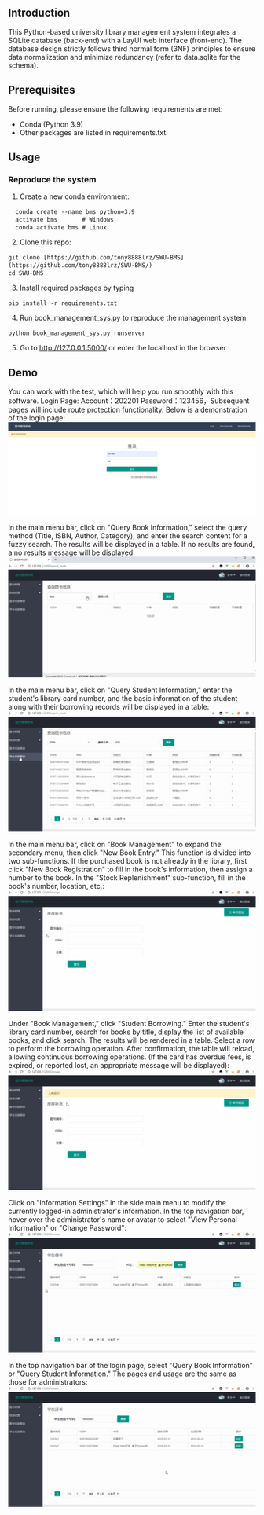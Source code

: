 ## Introduction
This Python-based university library management system integrates a SQLite database (back-end) with a LayUI web interface (front-end). The database design strictly follows third normal form (3NF) principles to ensure data normalization and minimize redundancy (refer to data.sqlite for the schema).
## Prerequisites
Before running, please ensure the following requirements are met:
- Conda (Python 3.9)
- Other packages are listed in requirements.txt.
## Usage
### Reproduce the system
1. Create a new conda environment:
```{py}
  conda create --name bms python=3.9
  activate bms       # Windows
  conda activate bms # Linux
```
2. Clone this repo:
```
git clone [https://github.com/tony8888lrz/SWU-BMS](https://github.com/tony8888lrz/SWU-BMS/)
cd SWU-BMS
```
3. Install required packages by typing
```
pip install -r requirements.txt
```
4. Run book_management_sys.py to reproduce the management system.
```
python book_management_sys.py runserver
```
5. Go to http://127.0.0.1:5000/ or enter the localhost in the browser

## Demo
You can work with the test, which will help you run smoothly with this software.
Login Page:  Account：202201  Password：123456，Subsequent pages will include route protection functionality. Below is a demonstration of the login page:
![image](https://github.com/tony8888lrz/SWU-BMS/blob/main/Picture1.png)

In the main menu bar, click on "Query Book Information," select the query method (Title, ISBN, Author, Category), and enter the search content for a fuzzy search. The results will be displayed in a table. If no results are found, a no results message will be displayed:
![image](https://github.com/tony8888lrz/SWU-BMS/blob/main/gif/searchbook.gif)

In the main menu bar, click on "Query Student Information," enter the student's library card number, and the basic information of the student along with their borrowing records will be displayed in a table:
![image](https://github.com/tony8888lrz/SWU-BMS/blob/main/gif/searchstudent.gif)

In the main menu bar, click on "Book Management" to expand the secondary menu, then click "New Book Entry." This function is divided into two sub-functions. If the purchased book is not already in the library, first click "New Book Registration" to fill in the book's information, then assign a number to the book. In the "Stock Replenishment" sub-function, fill in the book's number, location, etc.:
![image](https://github.com/tony8888lrz/SWU-BMS/blob/main/gif/newbook.gif)

Under "Book Management," click "Student Borrowing." Enter the student's library card number, search for books by title, display the list of available books, and click search. The results will be rendered in a table. Select a row to perform the borrowing operation. After confirmation, the table will reload, allowing continuous borrowing operations. (If the card has overdue fees, is expired, or reported lost, an appropriate message will be displayed):
![image](https://github.com/tony8888lrz/SWU-BMS/blob/main/gif/borrow.gif)

Click on "Information Settings" in the side main menu to modify the currently logged-in administrator's information. In the top navigation bar, hover over the administrator's name or avatar to select "View Personal Information" or "Change Password":
![image](https://github.com/tony8888lrz/SWU-BMS/blob/main/gif/return.gif)

In the top navigation bar of the login page, select "Query Book Information" or "Query Student Information." The pages and usage are the same as those for administrators:
![image](https://github.com/tony8888lrz/SWU-BMS/blob/main/gif/changepw.gif)

